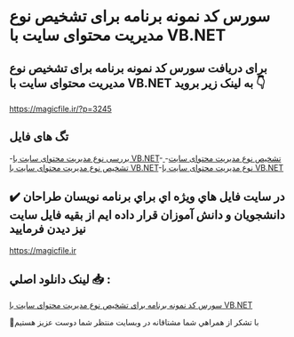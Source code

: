 # سورس کد نمونه برنامه برای تشخیص نوع مدیریت محتوای سایت با VB.NET

## برای دریافت سورس کد نمونه برنامه برای تشخیص نوع مدیریت محتوای سایت با VB.NET به لینک زیر بروید 👇

https://magicfile.ir/?p=3245

## تگ های فایل

-[بررسی نوع مدیریت محتوای سایت با VB.NET](https://magicfile.ir/product/%d9%86%d9%85%d9%88%d9%86%d9%87-%d8%a8%d8%b1%d9%86%d8%a7%d9%85%d9%87-%d8%a8%d8%b1%d8%a7%db%8c-%d8%aa%d8%b4%d8%ae%db%8c%d8%b5-%d9%86%d9%88%d8%b9-%d9%85%d8%af%db%8c%d8%b1%db%8c%d8%aa-%d9%85%d8%ad%d8%aa%d9%88%d8%a7%db%8c-%d8%b3%d8%a7%db%8c%d8%aa-%d8%a8%d8%a7-vbnet/)-[ تشخیص نوع مدیریت محتوای سایت](https://magicfile.ir/product/%d9%86%d9%85%d9%88%d9%86%d9%87-%d8%a8%d8%b1%d9%86%d8%a7%d9%85%d9%87-%d8%a8%d8%b1%d8%a7%db%8c-%d8%aa%d8%b4%d8%ae%db%8c%d8%b5-%d9%86%d9%88%d8%b9-%d9%85%d8%af%db%8c%d8%b1%db%8c%d8%aa-%d9%85%d8%ad%d8%aa%d9%88%d8%a7%db%8c-%d8%b3%d8%a7%db%8c%d8%aa-%d8%a8%d8%a7-vbnet/)-[تشخیص نوع مدیریت محتوای سایت با VB.NET](https://magicfile.ir/product/%d9%86%d9%85%d9%88%d9%86%d9%87-%d8%a8%d8%b1%d9%86%d8%a7%d9%85%d9%87-%d8%a8%d8%b1%d8%a7%db%8c-%d8%aa%d8%b4%d8%ae%db%8c%d8%b5-%d9%86%d9%88%d8%b9-%d9%85%d8%af%db%8c%d8%b1%db%8c%d8%aa-%d9%85%d8%ad%d8%aa%d9%88%d8%a7%db%8c-%d8%b3%d8%a7%db%8c%d8%aa-%d8%a8%d8%a7-vbnet/)-[نوع مدیریت محتوای سایت با VB.NET](https://magicfile.ir/product/%d9%86%d9%85%d9%88%d9%86%d9%87-%d8%a8%d8%b1%d9%86%d8%a7%d9%85%d9%87-%d8%a8%d8%b1%d8%a7%db%8c-%d8%aa%d8%b4%d8%ae%db%8c%d8%b5-%d9%86%d9%88%d8%b9-%d9%85%d8%af%db%8c%d8%b1%db%8c%d8%aa-%d9%85%d8%ad%d8%aa%d9%88%d8%a7%db%8c-%d8%b3%d8%a7%db%8c%d8%aa-%d8%a8%d8%a7-vbnet/)

## ✔️ در سايت فايل هاي ويژه اي براي برنامه نويسان طراحان دانشجويان و دانش آموزان قرار داده ايم از بقيه فايل سايت نيز ديدن فرماييد

https://magicfile.ir


## لينک دانلود اصلي 📥 :

[سورس کد نمونه برنامه برای تشخیص نوع مدیریت محتوای سایت با VB.NET](https://magicfile.ir/product/%d9%86%d9%85%d9%88%d9%86%d9%87-%d8%a8%d8%b1%d9%86%d8%a7%d9%85%d9%87-%d8%a8%d8%b1%d8%a7%db%8c-%d8%aa%d8%b4%d8%ae%db%8c%d8%b5-%d9%86%d9%88%d8%b9-%d9%85%d8%af%db%8c%d8%b1%db%8c%d8%aa-%d9%85%d8%ad%d8%aa%d9%88%d8%a7%db%8c-%d8%b3%d8%a7%db%8c%d8%aa-%d8%a8%d8%a7-vbnet/) 


🙏با تشکر از همراهي شما مشتاقانه در وبسایت منتظر شما دوست عزیز هستیم

